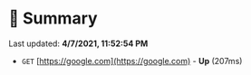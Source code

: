 # 📖 Summary
Last updated: **4/7/2021, 11:52:54 PM**

- `GET` [https://google.com](https://google.com) - **Up** (207ms)
